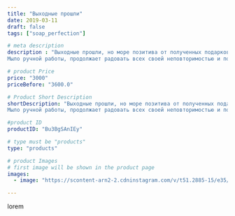 ```yaml
---
title: "Выходные прошли"
date: 2019-03-11
draft: false
tags: ["soap_perfection"]

# meta description
description : "Выходные прошли, но море позитива от полученных подарков осталось!
Мыло ручной работы, продолжает радовать всех своей неповторимостью и полезными свойствами ☑️"

# product Price
price: "3000"
priceBefore: "3600.0"

# Product Short Description
shortDescription: "Выходные прошли, но море позитива от полученных подарков осталось!
Мыло ручной работы, продолжает радовать всех своей неповторимостью и полезными свойствами ☑️"

#product ID
productID: "Bu3BgSAnIEy"

# type must be "products"
type: "products"

# product Images
# first image will be shown in the product page
images:
  - image: "https://scontent-arn2-2.cdninstagram.com/v/t51.2885-15/e35/51674681_153654138970680_9103439642079026197_n.jpg?se=7&tp=1&_nc_ht=scontent-arn2-2.cdninstagram.com&_nc_cat=100&_nc_ohc=kR0Nz8hxSGkAX-foQjh&ccb=7-4&oh=76a3c65ad5e17394cc6f9daa4b8fb4b3&oe=60839A60&ig_cache_key=MTk5NzA3MTU3NjE2OTQ4MDQ5OA%3D%3D.2-ccb7-4"

---
```

lorem
